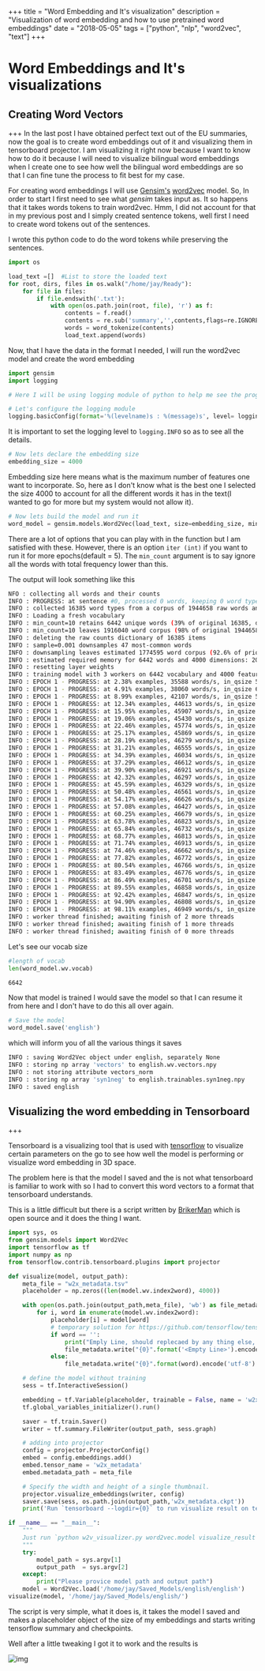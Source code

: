 +++
title = "Word Embedding and It's visualization"
description =  "Visualization of word embedding and how to use pretrained word embeddings"
date = "2018-05-05"
tags = ["python", "nlp", "word2vec", "text"]
+++
# Word Embeddings and It's visualizations

## Creating Word Vectors
+++
In the last post I have obtained perfect text out of the EU summaries, now the goal is to create word embeddings out of it and visualizing them in tensorboard projector. I am visualizing it right now because I want to know how to do it because I will need to visualize bilingual word embeddings when I create one to see how well the bilingual word embeddings are so that I can fine tune the process to fit best for my case.

For creating word embeddings I will use [Gensim's](https://radimrehurek.com/gensim/) [word2vec](https://radimrehurek.com/gensim/models/word2vec.html) model. So, In order to start I first need to see what *gensim* takes input as. It so happens that it takes words tokens to train word2vec. Hmm, I did not account for that in my previous post and I simply created sentence tokens, well first I need to create word tokens out of the sentences.

I wrote this python code to do the word tokens while preserving the sentences.

```python
import os

load_text =[]  #List to store the loaded text
for root, dirs, files in os.walk("/home/jay/Ready"):
    for file in files:
        if file.endswith('.txt'):
            with open(os.path.join(root, file), 'r') as f:
                contents = f.read()
                contents = re.sub('summary','',contents,flags=re.IGNORECASE)    # Removing the word summary
                words = word_tokenize(contents)
                load_text.append(words)
```

Now, that I have the data in the format I needed, I will run the word2vec model and create the word embedding

```python
import gensim
import logging

# Here I will be using logging module of python to help me see the progress and statistics.

# Let's configure the logging module 
logging.basicConfig(format='%(levelname)s : %(message)s', level= logging.INFO)
```

It is important to set the logging level to ```logging.INFO``` so as to see all the details.

```python
# Now lets declare the embedding size
embedding_size = 4000 
```

Embedding size here means what is the maximum number of features one want to incorporate. So, here as I don't know what is the best one I selected the size 4000 to account for all the different words it has in the text(I wanted to go for more but my system would not allow it).

```python 
# Now lets build the model and run it
word_model = gensim.models.Word2Vec(load_text, size=embedding_size, min_count=5)
```
There are a lot of options that you can play with in the function but I am satisfied with these. However, there is an option ```iter (int)```  if you want to run it for more epochs(default = 5). The ```min_count``` argument is to say ignore all the words with total frequency lower than this.

The output will look something like this

```bash 
NFO : collecting all words and their counts
INFO : PROGRESS: at sentence #0, processed 0 words, keeping 0 word types
INFO : collected 16385 word types from a corpus of 1944658 raw words and 5293 sentences
INFO : Loading a fresh vocabulary
INFO : min_count=10 retains 6442 unique words (39% of original 16385, drops 9943)
INFO : min_count=10 leaves 1916040 word corpus (98% of original 1944658, drops 28618)
INFO : deleting the raw counts dictionary of 16385 items
INFO : sample=0.001 downsamples 47 most-common words
INFO : downsampling leaves estimated 1774595 word corpus (92.6% of prior 1916040)
INFO : estimated required memory for 6442 words and 4000 dimensions: 209365000 bytes
INFO : resetting layer weights
INFO : training model with 3 workers on 6442 vocabulary and 4000 features, using sg=0 hs=0 sample=0.001 negative=5 window=5
INFO : EPOCH 1 - PROGRESS: at 2.38% examples, 35588 words/s, in_qsize 5, out_qsize 0
INFO : EPOCH 1 - PROGRESS: at 4.91% examples, 38060 words/s, in_qsize 6, out_qsize 0
INFO : EPOCH 1 - PROGRESS: at 8.99% examples, 42107 words/s, in_qsize 5, out_qsize 0
INFO : EPOCH 1 - PROGRESS: at 12.34% examples, 44613 words/s, in_qsize 5, out_qsize 0
INFO : EPOCH 1 - PROGRESS: at 15.95% examples, 45907 words/s, in_qsize 5, out_qsize 0
INFO : EPOCH 1 - PROGRESS: at 19.06% examples, 45430 words/s, in_qsize 5, out_qsize 0
INFO : EPOCH 1 - PROGRESS: at 22.46% examples, 45774 words/s, in_qsize 5, out_qsize 0
INFO : EPOCH 1 - PROGRESS: at 25.17% examples, 45869 words/s, in_qsize 5, out_qsize 0
INFO : EPOCH 1 - PROGRESS: at 28.19% examples, 46279 words/s, in_qsize 5, out_qsize 0
INFO : EPOCH 1 - PROGRESS: at 31.21% examples, 46555 words/s, in_qsize 5, out_qsize 0
INFO : EPOCH 1 - PROGRESS: at 34.39% examples, 46034 words/s, in_qsize 5, out_qsize 0
INFO : EPOCH 1 - PROGRESS: at 37.29% examples, 46612 words/s, in_qsize 5, out_qsize 0
INFO : EPOCH 1 - PROGRESS: at 39.90% examples, 46921 words/s, in_qsize 5, out_qsize 0
INFO : EPOCH 1 - PROGRESS: at 42.32% examples, 46297 words/s, in_qsize 5, out_qsize 0
INFO : EPOCH 1 - PROGRESS: at 45.59% examples, 46329 words/s, in_qsize 5, out_qsize 0
INFO : EPOCH 1 - PROGRESS: at 50.48% examples, 46561 words/s, in_qsize 5, out_qsize 0
INFO : EPOCH 1 - PROGRESS: at 54.17% examples, 46626 words/s, in_qsize 5, out_qsize 0
INFO : EPOCH 1 - PROGRESS: at 57.08% examples, 46427 words/s, in_qsize 4, out_qsize 1
INFO : EPOCH 1 - PROGRESS: at 60.25% examples, 46679 words/s, in_qsize 5, out_qsize 0
INFO : EPOCH 1 - PROGRESS: at 63.78% examples, 46823 words/s, in_qsize 5, out_qsize 0
INFO : EPOCH 1 - PROGRESS: at 65.84% examples, 46732 words/s, in_qsize 5, out_qsize 0
INFO : EPOCH 1 - PROGRESS: at 68.77% examples, 46813 words/s, in_qsize 5, out_qsize 0
INFO : EPOCH 1 - PROGRESS: at 71.74% examples, 46913 words/s, in_qsize 5, out_qsize 0
INFO : EPOCH 1 - PROGRESS: at 74.46% examples, 46662 words/s, in_qsize 5, out_qsize 0
INFO : EPOCH 1 - PROGRESS: at 77.82% examples, 46772 words/s, in_qsize 5, out_qsize 0
INFO : EPOCH 1 - PROGRESS: at 80.54% examples, 46766 words/s, in_qsize 5, out_qsize 0
INFO : EPOCH 1 - PROGRESS: at 83.49% examples, 46776 words/s, in_qsize 5, out_qsize 0
INFO : EPOCH 1 - PROGRESS: at 86.49% examples, 46701 words/s, in_qsize 6, out_qsize 0
INFO : EPOCH 1 - PROGRESS: at 89.55% examples, 46858 words/s, in_qsize 5, out_qsize 0
INFO : EPOCH 1 - PROGRESS: at 92.42% examples, 46847 words/s, in_qsize 5, out_qsize 0
INFO : EPOCH 1 - PROGRESS: at 94.90% examples, 46808 words/s, in_qsize 6, out_qsize 0
INFO : EPOCH 1 - PROGRESS: at 98.11% examples, 46949 words/s, in_qsize 4, out_qsize 0
INFO : worker thread finished; awaiting finish of 2 more threads
INFO : worker thread finished; awaiting finish of 1 more threads
INFO : worker thread finished; awaiting finish of 0 more threads
```

Let's see our vocab size

```python
#length of vocab
len(word_model.wv.vocab)
```

```bash
6642
```

Now that model is trained I would save the model so that I can resume it from here and I don't have to do this all over again.

```python
# Save the model 
word_model.save('english')
```

which will inform you of all the various things it saves

```bash 
INFO : saving Word2Vec object under english, separately None
INFO : storing np array 'vectors' to english.wv.vectors.npy
INFO : not storing attribute vectors_norm
INFO : storing np array 'syn1neg' to english.trainables.syn1neg.npy
INFO : saved english
```

## Visualizing the word embedding in Tensorboard

+++

Tensorboard is a visualizing tool that is used with [tensorflow](https://www.tensorflow.org/) to visualize certain parameters on the go to see how well the model is performing or visualize word embedding in 3D space. 

The problem here is that the model I saved and the is not what tensorboard is familiar to work with so I had to convert this word vectors to a format that tensorboard understands. 

This is a little difficult but there is a script written by [BrikerMan](https://gist.github.com/BrikerMan/7bd4e4bd0a00ac9076986148afc06507) which is open source and it does the thing I want. 

```python
import sys, os
from gensim.models import Word2Vec
import tensorflow as tf
import numpy as np
from tensorflow.contrib.tensorboard.plugins import projector

def visualize(model, output_path):
    meta_file = "w2x_metadata.tsv"
    placeholder = np.zeros((len(model.wv.index2word), 4000))

    with open(os.path.join(output_path,meta_file), 'wb') as file_metadata:
        for i, word in enumerate(model.wv.index2word):
            placeholder[i] = model[word]
            # temporary solution for https://github.com/tensorflow/tensorflow/issues/9094
            if word == '':
                print("Emply Line, should replecaed by any thing else, or will cause a bug of tensorboard")
                file_metadata.write("{0}".format('<Empty Line>').encode('utf-8') + b'\n')
            else:
                file_metadata.write("{0}".format(word).encode('utf-8') + b'\n')

    # define the model without training
    sess = tf.InteractiveSession()

    embedding = tf.Variable(placeholder, trainable = False, name = 'w2x_metadata')
    tf.global_variables_initializer().run()

    saver = tf.train.Saver()
    writer = tf.summary.FileWriter(output_path, sess.graph)

    # adding into projector
    config = projector.ProjectorConfig()
    embed = config.embeddings.add()
    embed.tensor_name = 'w2x_metadata'
    embed.metadata_path = meta_file

    # Specify the width and height of a single thumbnail.
    projector.visualize_embeddings(writer, config)
    saver.save(sess, os.path.join(output_path,'w2x_metadata.ckpt'))
    print('Run `tensorboard --logdir={0}` to run visualize result on tensorboard'.format(output_path))

if __name__ == "__main__":
    """
    Just run `python w2v_visualizer.py word2vec.model visualize_result`
    """
    try:
        model_path = sys.argv[1]
        output_path  = sys.argv[2]
    except:
        print("Please provice model path and output path")
    model = Word2Vec.load('/home/jay/Saved_Models/english/english')
visualize(model, '/home/jay/Saved_Models/english/')
```

The script is very simple, what it does is, it takes the model I saved and makes a placeholder object of the size of my embeddings and starts writing tensorflow summary and checkpoints. 

Well after a little tweaking I got it to work and the results is 

![img](https://raw.githubusercontent.com/jdvala/website/master/img/tensorboard.png)
